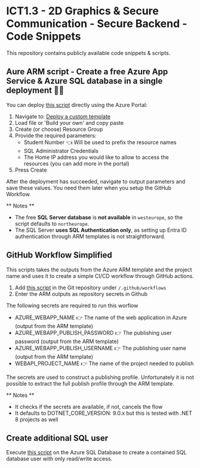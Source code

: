 # ICT1.3 - 2D Graphics & Secure Communication - Secure Backend - Code Snippets
This repository contains publicly available code snippets & scripts. 

## Aure ARM script - Create a free Azure App Service & Azure SQL database in a single deployment 🐱‍🏍
You can deploy [this script](./azure/azure_arm_free_app_and_database.json) directly using the Azure Portal: 
1. Navigate to: [Deploy a custom template](https://portal.azure.com/#create/Microsoft.Template)  
2. Load file or 'Build your own' and copy paste
3. Create (or choose) Resource Group
4. Provide the required parameters:  
   - Student Number 👈 Will be used to prefix the resource names
   - SQL Administrator Credentials 
   - The Home IP address you would like to allow to access the resources (you can add more in the portal)
5. Press Create

After the deployment has succeeded, navigate to output parameters and save these values. You need them later when you setup the GitHub Workflow.

** Notes **
- The free **SQL Server database** is **not available** in `westeurope`, so the script defaults to `northeurope`.  
- The SQL Server **uses SQL Authentication only**, as setting up Entra ID authentication through ARM templates is not straightforward.  

## GitHub Workflow Simplified
This scripts takes the outputs from the Azure ARM template and the project name and uses it to create a simple CI/CD workflow through GitHub actions.

1. Add [this script](./github/github_workflow_simplified.yaml) in the Git repository under `/.github/workflows`
2. Enter the ARM outputs as repository secrets in Github

The following secrets are required to run this worflow
* AZURE_WEBAPP_NAME 👉 The name of the web application in Azure (output from the ARM template)
* AZURE_WEBAPP_PUBLISH_PASSWORD 👉 The publishing user password (output from the ARM template)
* AZURE_WEBAPP_PUBLISH_USERNAME 👉 The publishing user name (output from the ARM template)
* WEBAPI_PROJECT_NAME 👉 The name of the project needed to publish

The secrets are used to construct a publishing profile. Unfortunately it is not possible to extract the full publish profile through the ARM template.

** Notes **
* It checks if the secrets are available, if not, cancels the flow
* It defaults to DOTNET_CORE_VERSION: 9.0.x but this is tested with .NET 8 projects as well

## Create additional SQL user
Execute [this script](./sql/create_database_user.sql) on the Azure SQL Database to create a contained SQL database user with only read/write access.